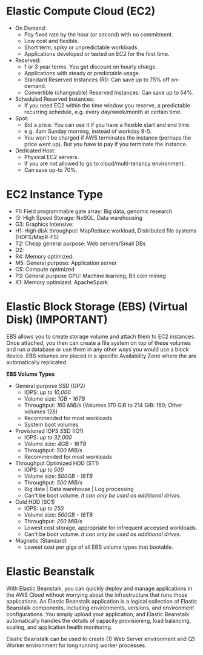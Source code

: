 # Elastic Compute Cloud (EC2) #
- On Demand:
    - Pay fixed rate by the hour (or second) with no commitment.
    - Low cost and flexible.
    - Short term, spiky or unpredictable workloads.
    - Applications developed or tested on EC2 for the first time.
- Reserved:
    - 1 or 3 year terms. You get discount on hourly charge.
    - Applications with steady or predictable usage.
    - Standard Reserved Instances (RI): Can save up to 75% off on-demand.
    - Convertible (changeable) Reserved Instances: Can save up to 54%.
- Scheduled Reserved Instances:
    - If you need EC2 within the time window you reserve, a predictable recurring schedule, e.g. every day/week/month at certain time.
- Spot:
    - Bid a price. You can use it if you have a flexible start and end time.
    - e.g. 4am Sunday morning, instead of workday 9-5.
    - You won't be charged if AWS terminates the instance (perhaps the price went up). But you have to pay if you terminate the instance.
- Dedicated Host:
    - Physical EC2 servers.
    - If you are not allowed to go to cloud/multi-tenancy environment.
    - Can save up-to 70%.


# EC2 Instance Type #
- F1: Field programmable gate array:    Big data, genomic research
- I3: High Speed Storage:               NoSQL, Data warehousing
- G3: Graphics Intensive:
- H1: High disk throughput:             MapReduce workload, Distributed file systems (HDFS/MapR-FS)
- T2: Cheap general purpose:            Web servers/Small DBs
- D2:
- R4: Memory optimized:
- M5: General purpose:                  Application server
- C5: Compute optimized
- P3: General purpose GPU:              Machine learning, Bit coin mining
- X1: Memory optimized:                 ApacheSpark


# Elastic Block Storage (EBS) (Virtual Disk) (IMPORTANT) #
EBS allows you to create storage volume and attach them to EC2 instances. Once attached, you then can create a file system on top of these volumes and run a database or use them in any other ways you would use a block device.
EBS volumes are placed in a specific Availability Zone where the are automatically replicated.

**EBS Volume Types**
- General purpose *SSD* (GP2)
    - IOPS:         _up to 10,000_
    - Volume size:  _1GB - 16TB_
    - Throughput:   _160 MiB/s_ (Volumes 170 GiB to 214 GiB: 160; Other volumes 128)
    - Recommended for most workloads
    - System boot volumes
- Provisioned IOPS *SSD* (IO1)
    - IOPS:         _up to 32,000_
    - Volume size:  _4GB - 16TB_
    - Throughput:   _500 MiB/s_
    - Recommended for most workloads
- Throughput Optimized HDD (ST1)
    - IOPS:         _up to 500_
    - Volume size:  _500GB - 16TB_
    - Throughput:   _500 MiB/s_
    - Big data | Data warehouse | Log processing
    - Can't be boot volume. _It can only be used as additional drives_.
- Cold HDD (SC1)
    - IOPS:         _up to 250_
    - Volume size:  _500GB - 16TB_
    - Throughput:   _250 MiB/s_
    - Lowest cost storage, appropriate for infrequent accessed workloads.
    - Can't be boot volume. _It can only be used as additional drives_.
- Magnetic (Standard)
    - Lowest cost per giga of all EBS volume types that bootable.


# Elastic Beanstalk #
With Elastic Beanstalk, you can quickly deploy and manage applications in the AWS Cloud without worrying about the infrastructure that runs those applications.
An Elastic Beanstalk application is a logical collection of Elastic Beanstalk components, including environments, versions, and environment configurations.
You simply upload your application, and Elastic Beanstalk automatically handles the details of capacity provisioning, load balancing, scaling, and application health monitoring.

Elastic Beanstalk can be used to create (1) Web Server environment and (2) Worker environment for long running worker processes.
